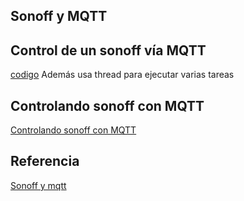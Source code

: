## Sonoff y MQTT




## Control de un sonoff vía MQTT

[codigo](https://github.com/kfricke/micropython-sonoff-switch) Además usa thread para ejecutar varias tareas


## Controlando sonoff con MQTT

[Controlando sonoff con MQTT](https://github.com/kfricke/micropython-sonoff-switch)
 
## Referencia

[Sonoff y mqtt](https://ricveal.com/blog/sonoff-mqtt/)



